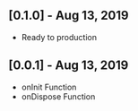 ## [0.1.0] - Aug 13, 2019

- Ready to production

## [0.0.1] - Aug 13, 2019

- onInit Function
- onDispose Function
